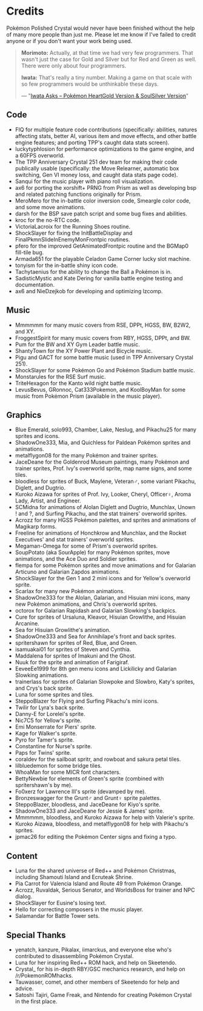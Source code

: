 # Credits

Pokémon Polished Crystal would never have been finished without the help of many more people than just me. Please let me know if I've failed to credit anyone or if you don't want your work being used.

> **Morimoto:** Actually, at that time we had very few programmers. That wasn't just the case for Gold and Silver but for Red and Green as well. There were only about four programmers.
>
> **Iwata:** That's really a tiny number. Making a game on that scale with so few programmers would be unthinkable these days.
>
> — "[Iwata Asks – Pokémon HeartGold Version & SoulSilver Version](https://www.nintendo.co.uk/Iwata-Asks/Iwata-Asks-Pokemon-HeartGold-Version-SoulSilver-Version/Iwata-Asks-Pokemon-HeartGold-Version-SoulSilver-Version/3-Just-Being-President-Was-A-Waste-/3-Just-Being-President-Was-A-Waste--225951.html)"


## Code

* FIQ for multiple feature code contributions (specifically: abilities, natures affecting stats, better AI, various item and move effects, and other battle engine features; and porting TPP's caught data stats screen).
* luckytyphlosion for performance optimizations to the game engine, and a 60FPS overworld.
* The TPP Anniversary Crystal 251 dev team for making their code publically usable (specifically: the Move Relearner, automatic box switching, Gen VI money loss, and caught data stats page code).
* Sanqui for the music player with piano roll visualization.
* ax6 for porting the xorshift+ PRNG from Prism as well as developing bsp and related patching functions originally for Prism.
* MeroMero for the in-battle color inversion code, Smeargle color code, and some move animations.
* darsh for the BSP save patch script and some bug fixes and abilities.
* kroc for the no-RTC code.
* VictoriaLacroix for the Running Shoes routine.
* ShockSlayer for fixing the InitBattleDisplay and FinalPkmnSlideInEnemyMonFrontpic routines.
* pfero for the improved GetAnimatedFrontpic routine and the BGMap0 fill-tile bug.
* Armada651 for the playable Celadon Game Corner lucky slot machine.
* tonyism for the in-battle shiny icon code.
* Tachytaenius for the ability to change the Ball a Pokémon is in.
* SadisticMystic and Kate Dering for vanilla battle engine testing and documentation.
* ax6 and NieDzejkob for developing and optimizing lzcomp.


## Music

* Mmmmmm for many music covers from RSE, DPPt, HGSS, BW, B2W2, and XY.
* FroggestSpirit for many music covers from RBY, HGSS, DPPt, and BW.
* Pum for the BW and XY Gym Leader battle music.
* ShantyTown for the XY Power Plant and Bicycle music.
* Pigu and GACT for some battle music (used in TPP Anniversary Crystal 251).
* ShockSlayer for some Pokémon Go and Pokémon Stadium battle music.
* Monstarules for the RSE Surf music.
* TriteHexagon for the Kanto wild night battle music.
* LevusBevus, GRonnoc, Cat333Pokemon, and KoolBoyMan for some music from Pokémon Prism (available in the music player).


## Graphics

* Blue Emerald, solo993, Chamber, Lake, Neslug, and Pikachu25 for many sprites and icons.
* ShadowOne333, Mia, and Quichless for Paldean Pokémon sprites and animations.
* metalflygon08 for the many Pokémon and trainer sprites.
* JaceDeane for the Goldenrod Museum paintings, many Pokémon and trainer sprites, Prof. Ivy's overworld sprite, map name signs, and some tiles.
* bloodless for sprites of Buck, Maylene, Veteran♂, some variant Pikachu, Diglett, and Dugtrio.
* Kuroko Aizawa for sprites of Prof. Ivy, Looker, Cheryl, Officer♀, Aroma Lady, Artist, and Engineer.
* SCMidna for animations of Alolan Diglett and Dugtrio, Munchlax, Unown ! and ?, and Surfing Pikachu, and the stat trainers' overworld sprites.
* Acrozz for many HGSS Pokémon palettes, and sprites and animations of Magikarp forms.
* Freeline for animations of Honchkrow and Munchlax, and the Rocket Executives' and stat trainers' overworld sprites.
* Megaman-Omega for some of Prism's overworld sprites.
* SoupPotato (aka SourApple) for many Pokémon sprites, move animations, and the Ace Duo and Soldier sprites.
* flempa for some Pokémon sprites and move animations and for Galarian Articuno and Galarian Zapdos animations.
* ShockSlayer for the Gen 1 and 2 mini icons and for Yellow's overworld sprite.
* Scarlax for many new Pokémon animations.
* ShadowOne333 for the Alolan, Galarian, and Hisuian mini icons, many new Pokémon animations, and Chris's overworld sprites.
* octorox for Galarian Rapidash and Galarian Slowking's backpics.
* Cure for sprites of Ursaluna, Kleavor, Hisuian Growlithe, and Hisuian Arcanine.
* Sea for Hisuian Growlithe's animation.
* ShadowOne333 and Sea for Annihilape's front and back sprites.
* spritershawn for sprites of Red, Blue, and Green.
* isamuakai01 for sprites of Steven and Cynthia.
* Maddalena for sprites of Imakuni and the Ghost.
* Nuuk for the sprite and animation of Farigiraf.
* EeveeEe1999 for 8th gen menu icons and Lickilicky and Galarian Slowking animations.
* trainerlass for sprites of Galarian Slowpoke and Slowbro, Katy's sprites, and Crys's back sprite.
* Luna for some sprites and tiles.
* SteppoBlazer for Flying and Surfing Pikachu's mini icons.
* Twilir for Lyra's back sprite.
* Danny-E for Lorelei's sprite.
* Nic7C5 for Yellow's sprite.
* Emi Monserrate for Piers' sprite.
* Kage for Walker's sprite.
* Pyro for Tamer's sprite.
* Constantine for Nurse's sprite.
* Paps for Twins' sprite.
* coraldev for the sailboat spritr, and rowboat and sakura petal tiles.
* lilbluedemon for some bridge tiles.
* WhoaMan for some MICR font characters.
* BettyNewbie for elements of Green's sprite (combined with spritershawn's by me).
* Fo0xerz for Lawrence III's sprite (devamped by me).
* Bronzeswagger for the Grunt♂ and Grunt♀ sprite palettes.
* SteppoBlazer, bloodless, and JaceDeane for Kiyo's sprite.
* ShadowOne333 and JaceDeane for Jessie & James' sprite.
* Mmmmmm, bloodless, and Kuroko Aizawa for help with Valerie's sprite.
* Kuroko Aizawa, bloodless, and metalflygon08 for help with Pikachu's sprites.
* jpmac26 for editing the Pokémon Center signs and fixing a typo.


## Content

* Luna for the shared universe of Red++ and Pokémon Christmas, including Shamouti Island and Ecruteak Shrine.
* Pia Carrot for Valencia Island and Route 49 from Pokémon Orange.
* Acrozz, Ruvaldak, Serious Senator, and WorldsBoss for trainer and NPC dialog.
* ShockSlayer for Eusine's losing text.
* Hello for correcting composers in the music player.
* Salamandar for Battle Tower sets.


## Special Thanks

* yenatch, kanzure, Pikalax, iimarckus, and everyone else who's contributed to disassembling Pokémon Crystal.
* Luna for her inspiring Red++ ROM hack, and help on Skeetendo.
* Crystal_ for his in-depth RBY/GSC mechanics research, and help on /r/PokemonROMhacks.
* Tauwasser, comet, and other members of Skeetendo for help and advice.
* Satoshi Tajiri, Game Freak, and Nintendo for creating Pokémon Crystal in the first place.

